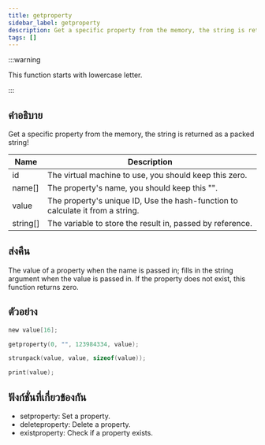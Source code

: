 ```yaml
---
title: getproperty
sidebar_label: getproperty
description: Get a specific property from the memory, the string is returned as a packed string!.
tags: []
---
```


:::warning

This function starts with lowercase letter.

:::

## คำอธิบาย

Get a specific property from the memory, the string is returned as a packed string!

| Name     | Description                                                                    |
| -------- | ------------------------------------------------------------------------------ |
| id       | The virtual machine to use, you should keep this zero.                         |
| name[]   | The property's name, you should keep this "".                                  |
| value    | The property's unique ID, Use the hash-function to calculate it from a string. |
| string[] | The variable to store the result in, passed by reference.                      |

## ส่งคืน

The value of a property when the name is passed in; fills in the string argument when the value is passed in. If the property does not exist, this function returns zero.

## ตัวอย่าง

```c
new value[16];

getproperty(0, "", 123984334, value);

strunpack(value, value, sizeof(value));

print(value);
```

## ฟังก์ชั่นที่เกี่ยวข้องกัน

- setproperty: Set a property.
- deleteproperty: Delete a property.
- existproperty: Check if a property exists.

